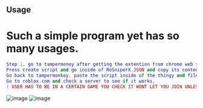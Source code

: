 ## Usage

# Such a simple program yet has so many usages.

```lua
Step 1, go to tampermoney after getting the extention from chrome web store.
Press create script and go inside of RoSniperX.JSON and copy its contents.
Go back to tampermonkey, paste the script inside of the thingy and file>save.
Go to roblox.com and check a server to see if it works,
( USER HAS TO BE IN A CERTAIN GAME YOU CHECK IT WONT LET YOU JOIN UNLESS YOU USE THE SCRIPT IN THE GAME THE USER IS IN)
```
![image](https://github.com/shezan78/RoSniperX/assets/97002070/a203de96-b5d9-48de-91de-5eb1e808a503)    ![image](https://github.com/shezan78/RoSniperX/assets/97002070/9ff8a055-cc8e-4a04-97c2-9626fac0e927)    

